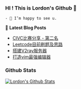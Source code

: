### HI ! This is Lordon's Github 👋

<!--START_SECTION:waka-->
```text
- 🔭 I’m happy to see u.
```
<!--END_SECTION:waka-->
<!--
Here are some ideas to get you started:

- 🔭 I’m currently working on ...
- 🌱 I’m currently learning ...
- 👯 I’m looking to collaborate on ...
- 🤔 I’m looking for help with ...
- 💬 Ask me about ...
- 📫 How to reach me: ...
- 😄 Pronouns: ...
- ⚡ Fun fact: ...
-->

📕 **Latest Blog Posts**
<!-- BLOG-POST-LIST:START -->
- [CIVC比赛分享 - 第二名](https://tcloser.github.io/2021/10/07/%E6%AF%94%E8%B5%9B-CIVC%E6%97%A0%E4%BA%BA%E9%A9%BE%E9%A9%B6%E7%BB%84%E5%88%AB%E7%AC%AC%E4%BA%8C%E5%90%8D/)
- [Leetcode目前刷题及思路](https://tcloser.github.io/2021/04/07/Leetcode-index/)
- [搭建V2ray服务器](https://tcloser.github.io/2020/04/26/%E7%BB%8F%E9%AA%8C-V2ray%E6%9C%8D%E5%8A%A1%E5%99%A8%E6%90%AD%E5%BB%BA/)
- [打造vim最强编辑器](https://tcloser.github.io/2020/03/26/%E7%BB%8F%E9%AA%8C-VIM%E9%85%8D%E7%BD%AE/)


### Github Stats

[![Lordon's Github Stats](https://github-readme-stats.vercel.app/api?username=Tcloser&count_private=true&theme=default&show_icons=true)](https://github.com/Tcloser)

<!-- BLOG-POST-LIST:END -->
